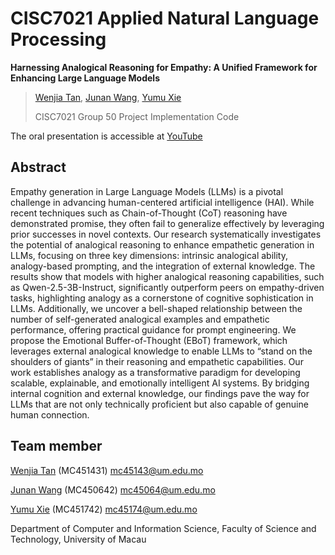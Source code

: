 # CISC7021 Applied Natural Language Processing

**Harnessing Analogical Reasoning for Empathy: A Unified Framework for Enhancing Large Language Models**           
> [Wenjia Tan](https://github.com/wenjiatanplus), [Junan Wang](https://github.com/AlessaJUAN), [Yumu Xie](https://github.com/mc451742)
> 
> CISC7021 Group 50 Project Implementation Code

The oral presentation is accessible at [YouTube](https://youtu.be/2KdLAMHYQ-0)

## Abstract

Empathy generation in Large Language Models (LLMs) is a pivotal challenge in advancing human-centered artificial intelligence (HAI). While recent techniques such as Chain-of-Thought (CoT) reasoning have demonstrated promise, they often fail to generalize effectively by leveraging prior successes in novel contexts. Our research systematically investigates the potential of analogical reasoning to enhance empathetic generation in LLMs, focusing on three key dimensions: intrinsic analogical ability, analogy-based prompting, and the integration of external knowledge. The results show that models with higher analogical reasoning capabilities, such as Qwen-2.5-3B-Instruct, significantly outperform peers on empathy-driven tasks, highlighting analogy as a cornerstone of cognitive sophistication in LLMs. Additionally, we uncover a bell-shaped relationship between the number of self-generated analogical examples and empathetic performance, offering practical guidance for prompt engineering. We propose the Emotional Buffer-of-Thought (EBoT) framework, which leverages external analogical knowledge to enable LLMs to “stand on the shoulders of giants” in their reasoning and empathetic capabilities. Our work establishes analogy as a transformative paradigm for developing scalable, explainable, and emotionally intelligent AI systems. By bridging internal cognition and external knowledge, our findings pave the way for LLMs that are not only technically proficient but also capable of genuine human connection.

## Team member

[Wenjia Tan](https://github.com/wenjiatanplus) (MC451431) mc45143@um.edu.mo

[Junan Wang](https://github.com/AlessaJUAN) (MC450642) mc45064@um.edu.mo

[Yumu Xie](https://github.com/mc451742) (MC451742) mc45174@um.edu.mo

Department of Computer and Information Science, Faculty of Science and Technology, University of Macau
